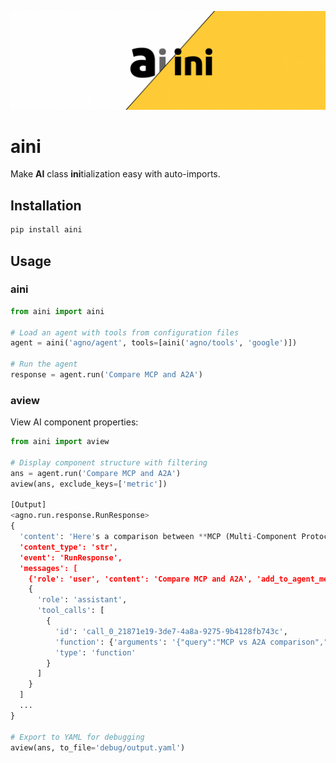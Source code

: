 ![AINI](images/aini.png)

# aini

Make **AI** class **ini**tialization easy with auto-imports.

## Installation

```bash
pip install aini
```

## Usage

### aini

```python
from aini import aini

# Load an agent with tools from configuration files
agent = aini('agno/agent', tools=[aini('agno/tools', 'google')])

# Run the agent
response = agent.run('Compare MCP and A2A')
```

### aview

View AI component properties:

```python
from aini import aview

# Display component structure with filtering
ans = agent.run('Compare MCP and A2A')
aview(ans, exclude_keys=['metric'])

[Output]
<agno.run.response.RunResponse>
{
  'content': 'Here's a comparison between **MCP (Multi-Component Protocol)** and **A2A (Agent-to-Agent Protocol)** based on the available resources: ...',
  'content_type': 'str',
  'event': 'RunResponse',
  'messages': [
    {'role': 'user', 'content': 'Compare MCP and A2A', 'add_to_agent_memory': True, 'created_at': 1746758165},
    {
      'role': 'assistant',
      'tool_calls': [
        {
          'id': 'call_0_21871e19-3de7-4a8a-9275-9b4128fb743c',
          'function': {'arguments': '{"query":"MCP vs A2A comparison","max_results":5}', 'name': 'google_search'},
          'type': 'function'
        }
      ]
    }
  ]
  ...
}

# Export to YAML for debugging
aview(ans, to_file='debug/output.yaml')
```
